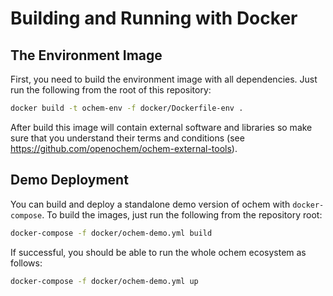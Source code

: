 # Building and Running with Docker

## The Environment Image

First, you need to build the environment image with all dependencies. Just run the following from the root of this repository:

```bash
docker build -t ochem-env -f docker/Dockerfile-env .
```

After build this image will contain external software and libraries so make sure that you understand their terms and conditions (see https://github.com/openochem/ochem-external-tools).

## Demo Deployment

You can build and deploy a standalone demo version of ochem with `docker-compose`. To build the images, just run the following from the repository root:

```bash
docker-compose -f docker/ochem-demo.yml build
```

If successful, you should be able to run the whole ochem ecosystem as follows:

```bash
docker-compose -f docker/ochem-demo.yml up
```